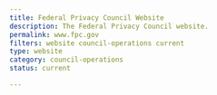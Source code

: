 ```yaml
---
title: Federal Privacy Council Website
description: The Federal Privacy Council website.
permalink: www.fpc.gov
filters: website council-operations current
type: website
category: council-operations
status: current

---
```

